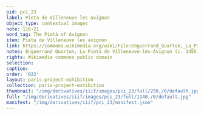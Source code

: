 ```yaml
---
pid: pci_23
label: Pieta de Villeneuve les avignon
object_type: contextual images
note: 116-21
word_tag: The Pietà of Avignon
item: Pieta de Villeneuve les avignon
link: https://commons.wikimedia.org/wiki/File:Enguerrand_Quarton,_La_Piet%C3%A0_de_Villeneuve-l%C3%A8s-Avignon_(c._1455).jpg
notes: Enguerrand Quarton, La Pietà de Villeneuve-lès-Avignon (c. 1455) Louvre
rights: Wikimedia commons public domain
selection: 
caption: 
order: '022'
layout: paris-project-exhibition
collection: paris-project-exhibition
thumbnail: "/img/derivatives/iiif/images/pci_23/full/250,/0/default.jpg"
full: "/img/derivatives/iiif/images/pci_23/full/1140,/0/default.jpg"
manifest: "/img/derivatives/iiif/pci_23/manifest.json"
---
```


